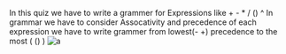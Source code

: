 In this quiz we have to write a grammer for Expressions 
like + - * / () ^ 
In grammar we have to consider Assocativity and precedence of each expression
we have to write grammer from lowest(- +) precedence to the most ( () )
![a](https://github.com/NSlayerN/CompilerDesign/assets/135645486/41f1c788-04d6-4fac-8ac1-dcaf64238f84)
